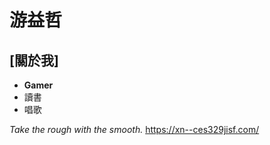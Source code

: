 # 游益哲
## [關於我]
- **Gamer**
- 讀書
- 唱歌

*Take the rough with the smooth.*
<https://xn--ces329jisf.com/>
